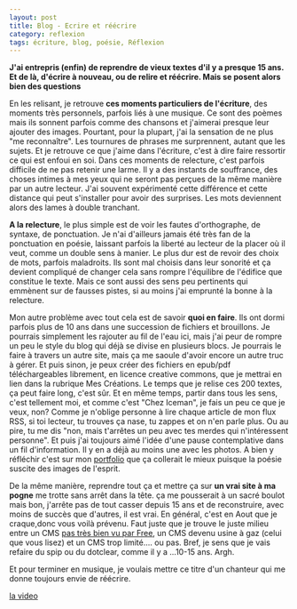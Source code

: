 ```yaml
---
layout: post
title: Blog - Ecrire et réécrire
category: reflexion
tags: écriture, blog, poésie, Réflexion
---
```

**J'ai entrepris (enfin) de reprendre de vieux textes d'il y a presque 15 ans. Et de là, d'écrire à nouveau, ou de relire et réécrire. Mais&nbsp;se posent alors bien des questions**

En les relisant, je retrouve **ces moments particuliers de l'écriture**, des moments très personnels, parfois liés à une musique. Ce sont des poèmes mais ils sonnent parfois comme des chansons et j'aimerai presque leur ajouter des images. Pourtant, pour la plupart, j'ai la sensation de ne plus "me reconnaître". Les tournures de phrases me surprennent, autant que les sujets. Et je retrouve ce que j'aime dans l'écriture, c'est à dire faire ressortir ce qui est enfoui en soi. Dans ces moments de relecture, c'est parfois difficile de ne pas retenir une larme. Il y a des instants de souffrance, des choses intimes à mes yeux qui ne seront pas perçues de la même manière par un autre lecteur. J'ai souvent expérimenté cette différence et cette distance qui peut s'installer pour avoir des surprises. Les mots deviennent alors des lames à double tranchant.

**A la relecture**, le plus simple est de voir les fautes d'orthographe, de syntaxe, de ponctuation. Je n'ai d'ailleurs jamais été très fan de la ponctuation en poésie, laissant parfois la liberté au lecteur de la placer où il veut, comme un double sens à manier. Le plus dur est de revoir des choix de mots, parfois maladroits. Ils sont mal choisis dans leur sonorité et ça devient compliqué de changer cela sans rompre l'équilibre de l'édifice que constitue le texte. Mais ce sont aussi des sens peu pertinents qui emmènent sur de fausses pistes, si au moins j'ai emprunté la bonne à la relecture.

Mon autre problème avec tout cela est de savoir **quoi en faire**. Ils ont dormi parfois plus de 10 ans dans une succession de fichiers et brouillons. Je pourrais simplement les rajouter au fil de l'eau ici, mais j'ai peur de rompre un peu le style du blog qui déjà se divise en plusieurs blocs. Je pourrais le faire à travers un autre site, mais ça me saoule d'avoir encore un autre truc à gérer. Et puis sinon, je peux créer des fichiers en epub/pdf téléchargeables librement, en licence creative commons, que je mettrai en lien dans la rubrique Mes Créations. Le temps que je relise ces 200 textes, ça peut faire long, c'est sûr. Et en même temps, partir dans tous les sens, c'est tellement moi, et comme c'est "Chez Iceman", je fais un peu ce que je veux, non? Comme je n'oblige personne à lire chaque article de mon flux RSS, si toi lecteur, tu trouves ça nase, tu zappes et on n'en parle plus. Ou au pire, tu me dis "non, mais t'arrêtes un peu avec tes merdes qui n'intéressent personne". Et puis j'ai toujours aimé l'idée d'une pause contemplative dans un fil d'information. Il y en a déjà au moins une avec les photos. A bien y réfléchir c'est sur mon&nbsp;<a href="http://icepicture.wordpress.com">portfolio</a>&nbsp;que ça collerait le mieux puisque la&nbsp;poésie suscite des images de l'esprit.

De la même manière, reprendre tout ça et mettre ça sur **un vrai site à ma pogne** me trotte sans arrêt dans la tête. ça me pousserait à un sacré boulot mais bon, j'arrête pas de tout casser depuis 15 ans et de reconstruire, avec moins de succès que d'autres, il est vrai. En général, c'est en Aout que je craque,donc vous voilà prévenu. Faut juste que je trouve le juste milieu entre un CMS <a href="https://cheziceman.wordpress.com/2017/02/14/testtuto-pluxml-est-il-le-moteur-de-blog-le-plus-simple-sur-une-page-free/">pas très bien vu par Free</a>, un CMS devenu usine à gaz (celui que vous lisez) et un CMS trop limité.... ou pas. Bref, je sens que je vais refaire du spip ou du dotclear, comme il y a ...10-15 ans. Argh.

Et pour terminer en musique, je voulais mettre ce titre d'un chanteur qui me donne toujours envie de réécrire.

[la video](https://www.youtube.com/watch?v=JKhRxKidVkY)
